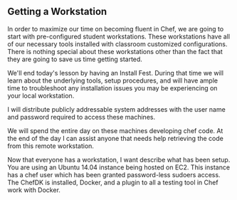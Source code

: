 ## Getting a Workstation

In order to maximize our time on becoming fluent in Chef, we are going to start with pre-configured student workstations. These workstations have all of our necessary tools installed with classroom customized configurations.  There is nothing special about these workstations other than the fact that they are going to save us time getting started.

We'll end today's lesson by having an Install Fest.  During that time we will learn about the underlying tools, setup procedures, and will have ample time to troubleshoot any installation issues you may be experiencing on your local workstation.

I will distribute publicly addressable system addresses with the user name and password required to access these machines.

We will spend the entire day on these machines developing chef code. At the end of the day I can assist anyone that needs help retrieving the code from this remote workstation.

Now that everyone has a workstation, I want describe what has been setup. You are using an Ubuntu 14.04 instance being hosted on EC2. This instance has a chef user which has been granted password-less sudoers access. The ChefDK is installed, Docker, and a plugin to all a testing tool in Chef work with Docker.
